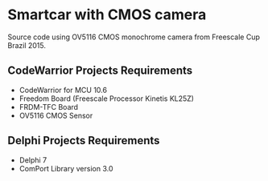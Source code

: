 # Smartcar with CMOS camera

Source code using OV5116 CMOS monochrome camera from Freescale Cup Brazil 2015.

## CodeWarrior Projects Requirements

- CodeWarrior for MCU 10.6
- Freedom Board (Freescale Processor Kinetis KL25Z)
- FRDM-TFC Board
- OV5116 CMOS Sensor

## Delphi Projects Requirements

- Delphi 7
- ComPort Library version 3.0